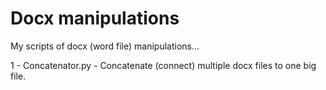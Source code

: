# Docx manipulations
My scripts of docx (word file) manipulations...

1 - Concatenator.py - Concatenate (connect) multiple docx files to one big file.
